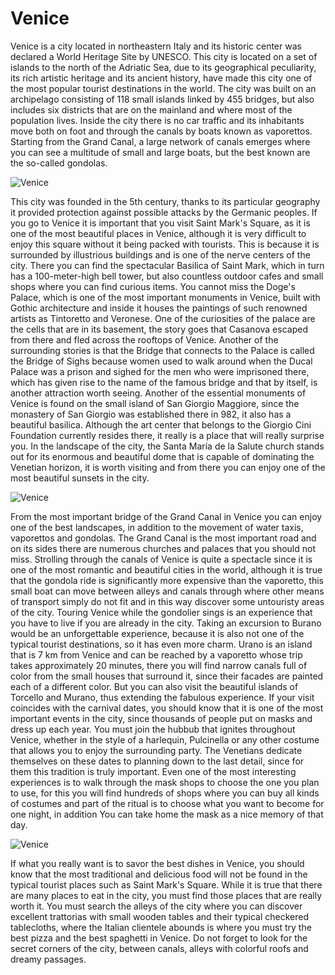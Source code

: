 # Venice

Venice is a city located in northeastern Italy and its historic center was declared a World Heritage Site by UNESCO. This city is located on a set of islands to the north of the Adriatic Sea, due to its geographical peculiarity, its rich artistic heritage and its ancient history, have made this city one of the most popular tourist destinations in the world.
The city was built on an archipelago consisting of 118 small islands linked by 455 bridges, but also includes six districts that are on the mainland and where most of the population lives. Inside the city there is no car traffic and its inhabitants move both on foot and through the canals by boats known as vaporettos. Starting from the Grand Canal, a large network of canals emerges where you can see a multitude of small and large boats, but the best known are the so-called gondolas.

![Venice](images/venice/venice1.jpg)

This city was founded in the 5th century, thanks to its particular geography it provided protection against possible attacks by the Germanic peoples.
If you go to Venice it is important that you visit Saint Mark's Square, as it is one of the most beautiful places in Venice, although it is very difficult to enjoy this square without it being packed with tourists. This is because it is surrounded by illustrious buildings and is one of the nerve centers of the city. There you can find the spectacular Basilica of Saint Mark, which in turn has a 100-meter-high bell tower, but also countless outdoor cafes and small shops where you can find curious items.
You cannot miss the Doge's Palace, which is one of the most important monuments in Venice, built with Gothic architecture and inside it houses the paintings of such renowned artists as Tintoretto and Veronese. One of the curiosities of the palace are the cells that are in its basement, the story goes that Casanova escaped from there and fled across the rooftops of Venice. Another of the surrounding stories is that the Bridge that connects to the Palace is called the Bridge of Sighs because women used to walk around when the Ducal Palace was a prison and sighed for the men who were imprisoned there, which has given rise to the name of the famous bridge and that by itself, is another attraction worth seeing.
Another of the essential monuments of Venice is found on the small island of San Giorgio Maggiore, since the monastery of San Giorgio was established there in 982, it also has a beautiful basilica. Although the art center that belongs to the Giorgio Cini Foundation currently resides there, it really is a place that will really surprise you.
In the landscape of the city, the Santa María de la Salute church stands out for its enormous and beautiful dome that is capable of dominating the Venetian horizon, it is worth visiting and from there you can enjoy one of the most beautiful sunsets in the city.

![Venice](images/venice/venice2.jpg)

From the most important bridge of the Grand Canal in Venice you can enjoy one of the best landscapes, in addition to the movement of water taxis, vaporettos and gondolas. The Grand Canal is the most important road and on its sides there are numerous churches and palaces that you should not miss. Strolling through the canals of Venice is quite a spectacle since it is one of the most romantic and beautiful cities in the world, although it is true that the gondola ride is significantly more expensive than the vaporetto, this small boat can move between alleys and canals through where other means of transport simply do not fit and in this way discover some untouristy areas of the city. Touring Venice while the gondolier sings is an experience that you have to live if you are already in the city.
Taking an excursion to Burano would be an unforgettable experience, because it is also not one of the typical tourist destinations, so it has even more charm. Urano is an island that is 7 km from Venice and can be reached by a vaporetto whose trip takes approximately 20 minutes, there you will find narrow canals full of color from the small houses that surround it, since their facades are painted each of a different color. But you can also visit the beautiful islands of Torcello and Murano, thus extending the fabulous experience.
If your visit coincides with the carnival dates, you should know that it is one of the most important events in the city, since thousands of people put on masks and dress up each year. You must join the hubbub that ignites throughout Venice, whether in the style of a harlequin, Pulcinella or any other costume that allows you to enjoy the surrounding party. The Venetians dedicate themselves on these dates to planning down to the last detail, since for them this tradition is truly important. Even one of the most interesting experiences is to walk through the mask shops to choose the one you plan to use, for this you will find hundreds of shops where you can buy all kinds of costumes and part of the ritual is to choose what you want to become for one night, in addition You can take home the mask as a nice memory of that day.

![Venice](images/venice/venice3.jpg)

If what you really want is to savor the best dishes in Venice, you should know that the most traditional and delicious food will not be found in the typical tourist places such as Saint Mark's Square. While it is true that there are many places to eat in the city, you must find those places that are really worth it. You must search the alleys of the city where you can discover excellent trattorias with small wooden tables and their typical checkered tablecloths, where the Italian clientele abounds is where you must try the best pizza and the best spaghetti in Venice.
Do not forget to look for the secret corners of the city, between canals, alleys with colorful roofs and dreamy passages.
